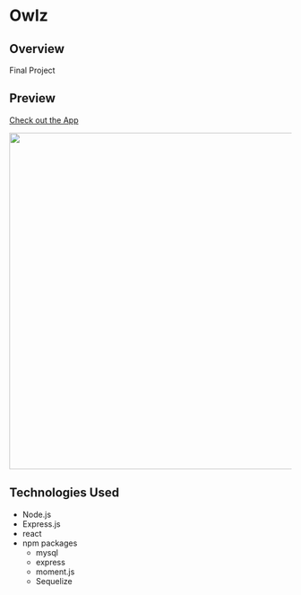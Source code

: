 # Owlz

## Overview

Final Project

## Preview

[Check out the App](https://owlz-app.herokuapp.com/)

<p></p>
<img src="./client/src/components/images/demo.gif" width="600">

## Technologies Used

- Node.js
- Express.js
- react
- npm packages
  - mysql
  - express
  - moment.js
  - Sequelize
